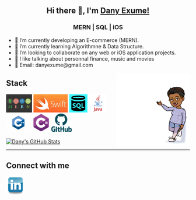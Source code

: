 <div  align="center">
<h2>Hi there 👋, I'm  <a href="https://github.com/danyclaraexume">Dany Exume!</a></h2>
<h3>MERN | SQL | iOS  </h3>
</div>
<div>
<ul  align="left">
<li> 🔭 I’m currently developing an E-commerce (MERN). </li>
<li> 🌱 I’m currently learning Algorithmne & Data Structure. </li>
<li> 👯 I’m looking to collaborate on any web or iOS application projects. </li>
<li> 💬 I like talking about personnal finance, music and movies </li>
<li> 📧 Email: danyexume@gmail.com</li>
</ul>
 <img align="right" width="40%" src="https://github.com/danyclaraexume/danyclaraexume/blob/main/Logos/Bitmoji.png">
 </div>


<h2> Stack </h2>
<p>
 <code><img height="50" src="https://github.com/danyclaraexume/danyclaraexume/blob/main/Logos/MernStack.png"></code>
 <code><img height="50" src="https://github.com/danyclaraexume/danyclaraexume/blob/main/Logos/swift-logo.jpg"></code>
 <code><img height="50" src="https://github.com/danyclaraexume/danyclaraexume/blob/main/Logos/SQL_logo.png"></code>
 <code><img height="50" src="https://github.com/danyclaraexume/danyclaraexume/blob/main/Logos/java-logo-1.png"></code>
 <code><img height="50" src="https://github.com/danyclaraexume/danyclaraexume/blob/main/Logos/c_plus_plus_logo.jpeg"></code>
 <code><img height="50" src="https://github.com/danyclaraexume/danyclaraexume/blob/main/Logos/csharp-01.png"></code>
 <code><img height="50" src="https://github.com/danyclaraexume/danyclaraexume/blob/main/Logos/GitHub-logo.png"></code>
</p>

 <a href="https://github.com/danyclaraexume/danyclaraexume">
  <img align="center" src="https://github-readme-stats.vercel.app/api?username=danyclaraexume&show_icons=true&line_height=27&count_private=true&title_color=ffffff&text_color=c9cacc&icon_color=2bbc8a&bg_color=1d1f21" alt="Dany's GitHub Stats" />
</a>
<hr>
<h2> Connect with me </h2>
<p>
<code><a href="https://www.linkedin.com/in/dany-exum%C3%A9-647064174/"><img height="50" src="https://github.com/danyclaraexume/danyclaraexume/blob/main/Logos/linkedin.png"></a></code>
</p>

